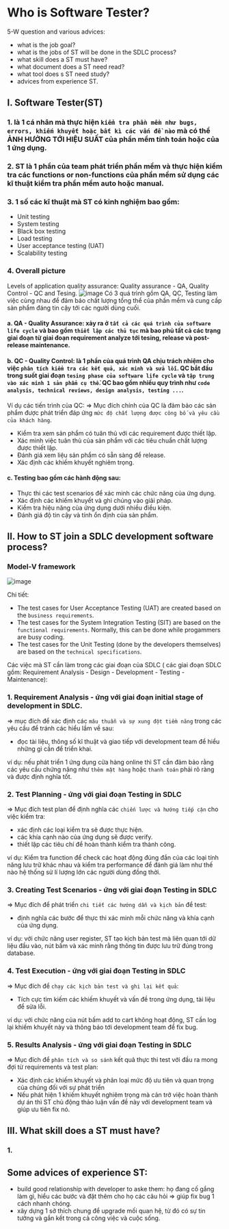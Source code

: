 # Who is Software Tester?
5-W question and various advices:
+ what is the job goal?
+ what is the jobs of ST will be done in the SDLC process?
+ what skill does a ST must have?
+ what document does a ST need read?
+ what tool does s ST need study?
+ advices from experience ST.


## I. Software Tester(ST)
### 1. là 1 cá nhân mà thực hiện `kiểm tra phần mềm như bugs, errors, khiếm khuyết hoặc bất kì các vấn đề nào` mà có thể ẢNH HƯỞNG TỚI HIỆU SUẤT của phần mềm tính toán hoặc của 1 ứng dụng.

### 2. ST là 1 phần của team phát triển phần mềm và thực hiện kiểm tra các functions or non-functions của phần mềm sử dụng các kĩ thuật kiểm tra phần mềm auto hoặc manual.

### 3. 1 số các kĩ thuật mà ST có kinh nghiệm bao gồm:
  + Unit testing
  + System testing
  + Black box testing
  + Load testing
  + User acceptance testing (UAT)
  + Scalability testing

### 4. Overall picture
   Levels of application quality assurance: Quality assurance - QA, Quality Control - QC and Tesing.
![image](https://github.com/7gr4g0n338/Tester/assets/95563870/1a930c3e-9ee4-44bb-b313-1430d6ed1d67)
Có 3 quá trình gồm QA, QC, Testing làm việc cùng nhau để đảm bảo chất lượng tổng thể của phần mềm và cung cấp sản phẩm đáng tin cậy tới các người dùng cuối.

#### a. QA - Quality Assurance: xảy ra ở `tất cả các quá trình của software life cycle` và bao gồm `thiết lập các thủ tục` mà bao phủ tất cả các trạng giai đoạn từ giai đoạn requirement analyze tới tesing, release và post-release maintenance.

#### b. QC - Quality Control: là 1 phần của quá trình QA chịu trách nhiệm cho việc `phân tích kiểm tra các kết quả, xác minh và sửa lỗi`. QC bắt đầu trong suốt giai đoạn `tesing phase của software life cycle` và `tập trung vào xác minh 1 sản phẩm cụ thể`. QC bao gồm nhiều quy trình như `code analysis, technical reviews, design analysis, testing ...`.

Ví dụ các tiến trình của QC:
=> Mục đích chính của QC là đảm bảo các sản phẩm được phát triển đáp ứng `mức độ chất lượng được công bố và yêu cầu của khách hàng`.
  + Kiểm tra xem sản phẩm có tuân thủ với các requirement được thiết lập.
  + Xác minh việc tuân thủ của sản phẩm với các tiêu chuẩn chất lượng được thiết lập.
  + Đánh giá xem liệu sản phẩm có sẵn sàng để release.
  + Xác định các khiếm khuyết nghiêm trọng.

#### c. Testing bao gồm các hành động sau:
+ Thực thi các test scenarios để xác minh các chức năng của ứng dụng.
+ Xác định các khiếm khuyết và ghi chúng vào giải pháp.
+ Kiểm tra hiệu năng của ứng dụng dưới nhiều điều kiện.
+ Đánh giá độ tin cậy và tính ổn định của sản phẩm.


## II. How to ST join a SDLC development software process?

### Model-V framework
![image](https://github.com/7gr4g0n338/Tester/assets/95563870/55e53e1f-be0b-4018-90db-c21dec722417)

Chi tiết:
+ The test cases for User Acceptance Testing (UAT) are created based on the `business requirements`.
+ The test cases for the System Integration Testing (SIT) are based on the `functional requirements`. Normally, this can be done while progammers are busy coding.
+ The test cases for the Unit Testing (done by the developers themselves) are based on the `technical specifications`.

Các việc mà ST cần làm trong các giai đoạn của SDLC ( các giai đoạn SDLC gồm: Requirement Analysis - Design - Development - Testing - Maintenance):

### 1. Requirement Analysis - ứng với giai đoạn initial stage of development in SDLC.
=> mục đích để xác định các `mâu thuẫn và sự xung đột tiềm năng` trong các yêu cầu để tránh các hiểu lầm về sau:
  + đọc tài liệu, thông số kĩ thuật và giao tiếp với development team để hiểu những gì cần để triển khai.

ví dụ: nếu phát triển 1 ứng dụng cửa hàng online thì ST cần đảm bảo rằng các yêu cầu chứng năng như `thêm mặt hàng` hoặc `thanh toán` phải rõ ràng và được định nghĩa tốt.

### 2. Test Planning - ứng với giai đoạn Testing in SDLC
=> Mục đích test plan để định nghĩa các `chiến lược và hướng tiếp cận` cho việc kiểm tra:
  + xác định các loại kiểm tra sẽ được thực hiện.
  + các khía cạnh nào của ứng dụng sẽ được verify.
  + thiết lập các tiêu chí để hoàn thành kiểm tra thành công.

ví dụ: Kiểm tra function để check các hoạt động đúng đắn của các loại tính năng lưu trữ khác nhau và kiểm tra performance để đánh giá làm như thế nào hệ thống sử lí lượng lớn các người dùng đồng thời.

### 3. Creating Test Scenarios - ứng với giai đoạn Testing in SDLC
=> Mục đích để phát triển `chi tiết các hướng dẫn và kịch bản` để test:
  + định nghĩa các bước để thực thi xác minh mỗi chức năng và khía cạnh của ứng dụng.

ví dụ: với chức năng user register, ST tạo kịch bản test mà liên quan tới dữ liệu đầu vào, nút bấm và xác minh rằng thông tin được lưu trữ đúng trong database.

### 4. Test Execution - ứng với giai đoạn Testing in SDLC
=> Mục đích để `chạy các kịch bản test và ghi lại kết quả`:
  + Tích cực tìm kiếm các khiếm khuyết và vấn đề trong ứng dụng, tài liệu để sửa lỗi.

ví dụ: với chức năng của nút bấm add to cart không hoạt động, ST cần log lại khiếm khuyết này và thông báo tới development team để fix bug.

### 5. Results Analysis - ứng với giai đoạn Testing in SDLC
=> Mục đích để `phân tích và so sánh` kết quả thực thi test với đầu ra mong đợi từ requirements và test plan:
  + Xác định các khiếm khuyết và phân loại mức độ ưu tiên và quan trọng của chúng đối với sự phát triển
  + Nếu phát hiện 1 khiếm khuyết nghiêm trọng mà cản trở việc hoàn thành dự án thì ST chủ động thảo luận vấn đề này với development team và giúp ưu tiên fix nó.


## III. What skill does a ST must have?
### 1. 


## Some advices of experience ST:
+ build good relationship with developer to aske them: họ đang cố gắng làm gì, hiểu các bước và đặt thêm cho họ các câu hỏi => giúp fix bug 1 cách nhanh chóng.
+ xây dựng 1 sở thích chung để upgrade mối quan hệ, từ đó có sự tin tưởng và gắn kết trong cả công việc và cuộc sống.

  
